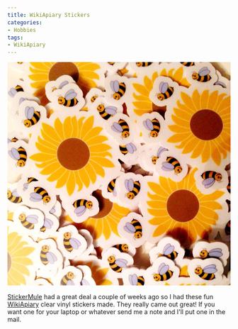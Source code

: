 ```yaml
---
title: WikiApiary Stickers
categories:
- Hobbies
tags:
- WikiApiary
---
```


![](/assets/posts/2014/20140721-221622-80182242.jpg)
  



[StickerMule](http://www.stickermule.com) had a great deal a couple of weeks ago so I had these fun [WikiApiary](https://wikiapiary.com/wiki/Main_Page) clear vinyl stickers made. They really came out great!
If you want one for your laptop or whatever send me a note and I'll put one in the mail.
